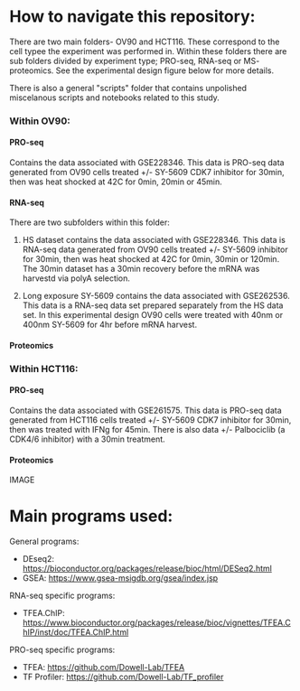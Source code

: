 # How to navigate this repository: #
There are two main folders- OV90 and HCT116. These correspond to the cell typee the experiment was performed in.
Within these folders there are sub folders divided by experiment type; PRO-seq, RNA-seq or MS- proteomics. See the experimental design figure below for more details.

There is also a general "scripts" folder that contains unpolished miscelanous scripts and notebooks related to this study.

### Within OV90: ###
#### PRO-seq ####
Contains the data associated with GSE228346.
This data is PRO-seq data generated from OV90 cells treated +/- SY-5609 CDK7 inhibitor for 30min, then was heat shocked at 42C for 0min, 20min or 45min.

#### RNA-seq ####
There are two subfolders within this folder:
1) HS dataset contains the data associated with GSE228346.
This data is RNA-seq data generated from OV90 cells treated +/- SY-5609 inhibitor for 30min, then was heat shocked at 42C for 0min, 30min or 120min. The 30min dataset has a 30min recovery before the mRNA was harvestd via polyA selection.

2) Long exposure SY-5609 contains the data associated with GSE262536.
This data is a RNA-seq data set prepared separately from the HS data set. In this experimental design OV90 cells were treated with 40nm or 400nm SY-5609 for 4hr before mRNA harvest.

#### Proteomics ####

### Within HCT116: ###
#### PRO-seq ####
Contains the data associated with GSE261575.
This data is PRO-seq data generated from HCT116 cells treated +/- SY-5609 CDK7 inhibitor for 30min, then was treated with IFNg for 45min.
There is also data +/- Palbociclib (a CDK4/6 inhibitor) with a 30min treatment.

#### Proteomics ####


IMAGE

# Main programs used: #
General programs:
- DEseq2: https://bioconductor.org/packages/release/bioc/html/DESeq2.html
- GSEA: https://www.gsea-msigdb.org/gsea/index.jsp

RNA-seq specific programs:
- TFEA.ChIP: https://www.bioconductor.org/packages/release/bioc/vignettes/TFEA.ChIP/inst/doc/TFEA.ChIP.html

PRO-seq specific programs:
- TFEA: https://github.com/Dowell-Lab/TFEA
- TF Profiler: https://github.com/Dowell-Lab/TF_profiler


